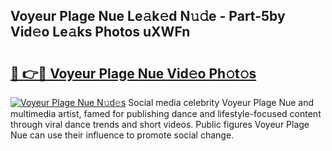 ## Voyeur Plage Nue Le𝚊k𝚎d N𝚞𝚍e - Part-5by Vid𝚎o Le𝚊ks Photos uXWFn

# <h2><a href="http://fb6kfd.evod.top/?m=Voyeur+Plage+Nue">🔗 👉🔴 Voyeur Plage Nue Vid𝚎o Ph𝚘t𝚘s</a></h2>

[![Voyeur Plage Nue N𝚞d𝚎s](https://i.imgur.com/8V9OHl7.gif)](http://fb6kfd.evod.top/?m=Voyeur+Plage+Nue)
Social media celebrity Voyeur Plage Nue and multimedia artist, famed for publishing dance and lifestyle-focused content through viral dance trends and short videos. Public figures Voyeur Plage Nue can use their influence to promote social change. 
